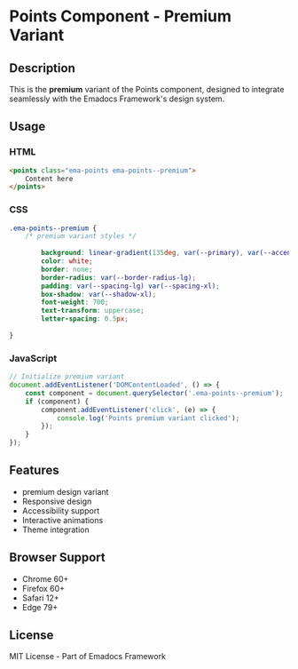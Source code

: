 # Points Component - Premium Variant

## Description
This is the **premium** variant of the Points component, designed to integrate seamlessly with the Emadocs Framework's design system.

## Usage

### HTML
```html
<points class="ema-points ema-points--premium">
    Content here
</points>
```

### CSS
```css
.ema-points--premium {
    /* premium variant styles */
    
        background: linear-gradient(135deg, var(--primary), var(--accent));
        color: white;
        border: none;
        border-radius: var(--border-radius-lg);
        padding: var(--spacing-lg) var(--spacing-xl);
        box-shadow: var(--shadow-xl);
        font-weight: 700;
        text-transform: uppercase;
        letter-spacing: 0.5px;
    
}
```

### JavaScript
```javascript
// Initialize premium variant
document.addEventListener('DOMContentLoaded', () => {
    const component = document.querySelector('.ema-points--premium');
    if (component) {
        component.addEventListener('click', (e) => {
            console.log('Points premium variant clicked');
        });
    }
});
```

## Features
- premium design variant
- Responsive design
- Accessibility support
- Interactive animations
- Theme integration

## Browser Support
- Chrome 60+
- Firefox 60+
- Safari 12+
- Edge 79+

## License
MIT License - Part of Emadocs Framework
